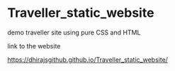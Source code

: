 # Traveller_static_website
demo traveller site using pure CSS and HTML

link to the website

https://dhirajsgithub.github.io/Traveller_static_website/
